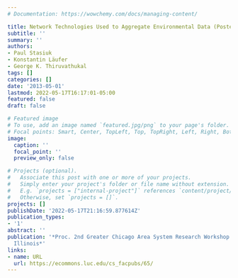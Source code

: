 ```yaml
---
# Documentation: https://wowchemy.com/docs/managing-content/

title: Network Technologies Used to Aggregate Environmental Data (Poster)
subtitle: ''
summary: ''
authors:
- Paul Stasiuk
- Konstantin Läufer
- George K. Thiruvathukal
tags: []
categories: []
date: '2013-05-01'
lastmod: 2022-05-17T16:17:01-05:00
featured: false
draft: false

# Featured image
# To use, add an image named `featured.jpg/png` to your page's folder.
# Focal points: Smart, Center, TopLeft, Top, TopRight, Left, Right, BottomLeft, Bottom, BottomRight.
image:
  caption: ''
  focal_point: ''
  preview_only: false

# Projects (optional).
#   Associate this post with one or more of your projects.
#   Simply enter your project's folder or file name without extension.
#   E.g. `projects = ["internal-project"]` references `content/project/deep-learning/index.md`.
#   Otherwise, set `projects = []`.
projects: []
publishDate: '2022-05-17T21:16:59.877614Z'
publication_types:
- '1'
abstract: ''
publication: '*Proc. 2nd Greater Chicago Area System Research Workshop (GCASR), Chicago,
  Illinois*'
links:
- name: URL
  url: https://ecommons.luc.edu/cs_facpubs/65/
---
```

